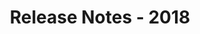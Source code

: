 ﻿---
title: Release Notes - 2018
description: "Release Notes - 2018 – learn about the latest updates and fixes."
type: docs
weight: 30
url: /java/release-notes-2018/
---

